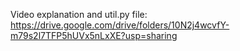 Video explanation and util.py file:
https://drive.google.com/drive/folders/10N2j4wcvfY-m79s2l7TFP5hUVx5nLxXE?usp=sharing
